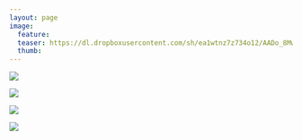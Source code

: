 ```yaml
---
layout: page
image:
  feature:
  teaser: https://dl.dropboxusercontent.com/sh/ea1wtnz7z734o12/AADo_8Mwqg4ZqfYAtNa0-Jt2a/luontokuvat/syksy/2/DS31201-245px.jpg
  thumb:
---
```


[![](https://dl.dropboxusercontent.com/sh/ea1wtnz7z734o12/AAB1Cu559wd-zZHjXrMoFAwAa/luontokuvat/syksy/2/DS31198-800px.jpg)](https://dl.dropboxusercontent.com/sh/ea1wtnz7z734o12/AAAgV0TavB4nu6m2f_N8601fa/luontokuvat/syksy/2/DS31198.jpg)

[![](https://dl.dropboxusercontent.com/sh/ea1wtnz7z734o12/AADx2dVrp4RcK57-PbNBt6Cua/luontokuvat/syksy/2/DS31202-800px.jpg)](https://dl.dropboxusercontent.com/sh/ea1wtnz7z734o12/AADBjTBlFPJT_6MLSSD26ufda/luontokuvat/syksy/2/DS31202.jpg)

[![](https://dl.dropboxusercontent.com/sh/ea1wtnz7z734o12/AABcGr5g4f6A9tIxznnTeF02a/luontokuvat/syksy/2/DS31201-800px.jpg)](https://dl.dropboxusercontent.com/sh/ea1wtnz7z734o12/AAAOh3EHwN5lTeE5xOovisSua/luontokuvat/syksy/2/DS31201.jpg)

[![](https://dl.dropboxusercontent.com/sh/ea1wtnz7z734o12/AAALgtzeNkfgbUtDc-Ko6tjna/luontokuvat/syksy/2/DS31200-800px.jpg)](https://dl.dropboxusercontent.com/sh/ea1wtnz7z734o12/AACSVp3hZkhB96HMiCDhKcV-a/luontokuvat/syksy/2/DS31200.jpg)
